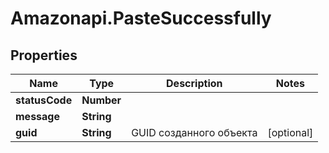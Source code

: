 # Amazonapi.PasteSuccessfully

## Properties

Name | Type | Description | Notes
------------ | ------------- | ------------- | -------------
**statusCode** | **Number** |  | 
**message** | **String** |  | 
**guid** | **String** | GUID созданного объекта | [optional] 


